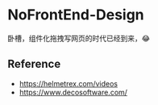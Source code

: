 # NoFrontEnd-Design

卧槽，组件化拖拽写网页的时代已经到来，:joy:

## Reference

- https://helmetrex.com/videos
- https://www.decosoftware.com/
